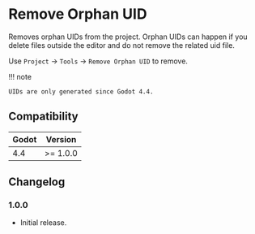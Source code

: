 # Remove Orphan UID

Removes orphan UIDs from the project. Orphan UIDs can happen if you delete files outside the editor and do not remove the related uid file.

Use `Project` -> `Tools` -> `Remove Orphan UID` to remove.

!!! note

    UIDs are only generated since Godot 4.4.

## Compatibility

| Godot | Version  |
|-------|----------|
| 4.4   | >= 1.0.0 |

## Changelog

### 1.0.0

- Initial release.
